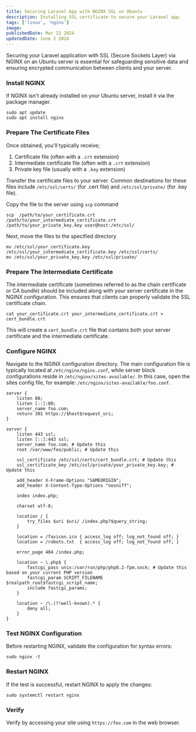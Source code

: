 ```yaml
---
title: Securing Laravel App with NGINX SSL on Ubuntu
description: Installing SSL certificate to secure your Laravel app.
tags: ['linux', 'nginx']
image:
publishedDate: Mar 22 2024
updatedDate: June 2 2024
---
```


Securing your Laravel application with SSL (Secure Sockets Layer) via NGINX on an Ubuntu server is essential for safeguarding sensitive data and ensuring encrypted communication between clients and your server.

### Install NGINX

If NGINX isn't already installed on your Ubuntu server, install it via the package manager.

```shell
sudo apt update
sudo apt install nginx
```

### Prepare The Certificate Files

Once obtained, you'll typically receive;

1. Certificate file (often with a `.crt` extension)
2. Intermediate certificate file (often with a `.crt` extension)
3. Private key file (usually with a `.key` extension)

Transfer the certificate files to your server. Common destinations for these files include `/etc/ssl/certs/` (for .cert file) and `/etc/ssl/private/` (for .key file).

Copy the file to the server using `scp` command

```shell
scp  /path/to/your_certificate.crt /path/to/your_intermediate_certificate.crt /path/to/your_private_key.key user@host:/etc/ssl/
```

Next, move the files to the specified directory

```shell
mv /etc/ssl/your_certificate.key /etc/ssl/your_intermediate_certificate.key /etc/ssl/certs/
mv /etc/ssl/your_private_key.key /etc/ssl/private/
```

### Prepare The Intermediate Certificate

The intermediate certificate (sometimes referred to as the chain certificate or CA bundle) should be included along with your server certificate in the NGINX configuration. This ensures that clients can properly validate the SSL certificate chain.

```shell
cat your_certificate.crt your_intermediate_certificate.crt > cert_bundle.crt
```

This will create a `cert_bundle.crt` file that contains both your server certificate and the intermediate certificate.

### Configure NGINX

Navigate to the NGINX configuration directory. The main configuration file is typically located at `/etc/nginx/nginx.conf`, while server block configurations reside in `/etc/nginx/sites-available/`. In this case, open the sites config file, for example: `/etc/nginx/sites-available/foo.conf`.

```nginx
server {
    listen 80;
    listen [::]:80;
    server_name foo.com;
    return 301 https://$host$request_uri;
}

server {
    listen 443 ssl;
    listen [::]:443 ssl;
    server_name foo.com; # Update this
    root /var/www/foo/public; # Update this

    ssl_certificate /etc/ssl/certs/cert_bundle.crt; # Update this
    ssl_certificate_key /etc/ssl/private/your_private_key.key; # Update this

    add_header X-Frame-Options "SAMEORIGIN";
    add_header X-Content-Type-Options "nosniff";

    index index.php;

    charset utf-8;

    location / {
        try_files $uri $uri/ /index.php?$query_string;
    }

    location = /favicon.ico { access_log off; log_not_found off; }
    location = /robots.txt  { access_log off; log_not_found off; }

    error_page 404 /index.php;

    location ~ \.php$ {
        fastcgi_pass unix:/var/run/php/php8.2-fpm.sock; # Update this based on your current PHP version
        fastcgi_param SCRIPT_FILENAME $realpath_root$fastcgi_script_name;
        include fastcgi_params;
    }

    location ~ /\.(?!well-known).* {
        deny all;
    }
}
```

### Test NGINX Configuration

Before restarting NGINX, validate the configuration for syntax errors:

```shell
sudo nginx -t
```

### Restart NGINX

If the test is successful, restart NGINX to apply the changes:

```shell
sudo systemctl restart nginx
```

### Verify

Verify by accessing your site using `https://foo.com` in the web browser.
